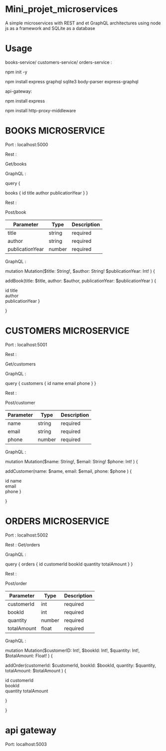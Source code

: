 # Mini_projet_microservices
A simple microservices with REST and et GraphQL architectures using node js as a framework and SQLite as a database
# Usage
books-service/ customers-service/ orders-service :

npm init -y

npm install express graphql sqlite3 body-parser express-graphql

api-gateway:

npm install express

npm install http-proxy-middleware

# BOOKS MICROSERVICE 

Port : localhost:5000

Rest :

Get/books


GraphQL :

query {

   books {
    id
    title
    author
    publicationYear
  }
}

Rest : 

Post/book

| Parameter | Type | Description |
| -------------- | -------------- | -------------- |
| title | string | required |
| author | string | required |
| publicationYear | number | required |




GraphQL : 

mutation Mutation($title: String!, $author: String! $publicationYear: Int! ) {

  addBook(title: $title, author: $author, publicationYear: $publicationYear ) {
    
   id
   title    
   author    
   publicationYear
  }
  
}

# CUSTOMERS MICROSERVICE 

Port : localhost:5001

Rest :

Get/customers

GraphQL :

query {
   customers {
    id
    name
    email
    phone
  }
}

Rest : 

Post/customer

| Parameter | Type | Description |
| -------------- | -------------- | -------------- |
| name | string | required |
| email | string | required |
| phone | number | required |


GraphQL : 

mutation Mutation($name: String!, $email: String! $phone: Int! ) {

  addCustomer(name: $name, email: $email, phone: $phone ) {
    
   id
   name    
   email    
   phone
  }
  
}

# ORDERS MICROSERVICE 

Port : localhost:5002

Rest : 
Get/orders

GraphQL : 

query {
   orders {
    id
    customerId
    bookId
    quantity
    totalAmount
  }
}

Rest :

Post/order

| Parameter | Type | Description |
| -------------- | -------------- | -------------- |
| customerId | int | required |
| bookId | int | required |
| quantity | number | required |
| totalAmount | float | required |

GraphQL : 

mutation Mutation($customerID: Int!, $bookId: Int!, $quantity: Int!, $totalAmount: Float! ) {

  addOrder(customerId: $customerId, bookId: $bookId, quantity: $quantity, totalAmount: $totalAmount ) {
    
   id
   customerId    
   bookId    
   quantity
   totalAmount
   
  }
  
}

# api gateway

Port: localhost:5003


























